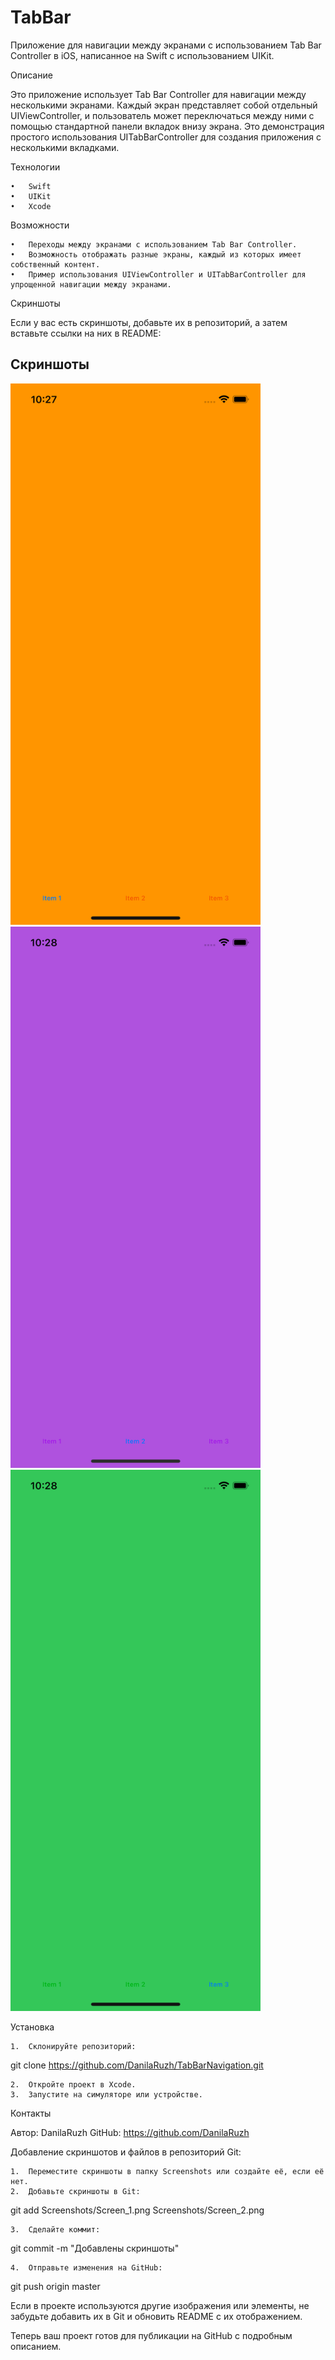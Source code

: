 # TabBar

Приложение для навигации между экранами с использованием Tab Bar Controller в iOS, написанное на Swift с использованием UIKit.

Описание

Это приложение использует Tab Bar Controller для навигации между несколькими экранами. Каждый экран представляет собой отдельный UIViewController, и пользователь может переключаться между ними с помощью стандартной панели вкладок внизу экрана. Это демонстрация простого использования UITabBarController для создания приложения с несколькими вкладками.

Технологии

	•	Swift
	•	UIKit
	•	Xcode

Возможности

	•	Переходы между экранами с использованием Tab Bar Controller.
	•	Возможность отображать разные экраны, каждый из которых имеет собственный контент.
	•	Пример использования UIViewController и UITabBarController для упрощенной навигации между экранами.

Скриншоты

Если у вас есть скриншоты, добавьте их в репозиторий, а затем вставьте ссылки на них в README:

## Скриншоты

<img src="just/Screen_1.png" alt="Screenshot 1" width="400">
<img src="just/Screen_2.png" alt="Screenshot 2" width="400">
<img src="just/Screen_3.png" alt="Screenshot 3" width="400">


Установка

	1.	Склонируйте репозиторий:

git clone https://github.com/DanilaRuzh/TabBarNavigation.git

	2.	Откройте проект в Xcode.
	3.	Запустите на симуляторе или устройстве.

Контакты

Автор: DanilaRuzh
GitHub: https://github.com/DanilaRuzh

Добавление скриншотов и файлов в репозиторий Git:

	1.	Переместите скриншоты в папку Screenshots или создайте её, если её нет.
	2.	Добавьте скриншоты в Git:

git add Screenshots/Screen_1.png Screenshots/Screen_2.png


	3.	Сделайте коммит:

git commit -m "Добавлены скриншоты"


	4.	Отправьте изменения на GitHub:

git push origin master



Если в проекте используются другие изображения или элементы, не забудьте добавить их в Git и обновить README с их отображением.

Теперь ваш проект готов для публикации на GitHub с подробным описанием.
